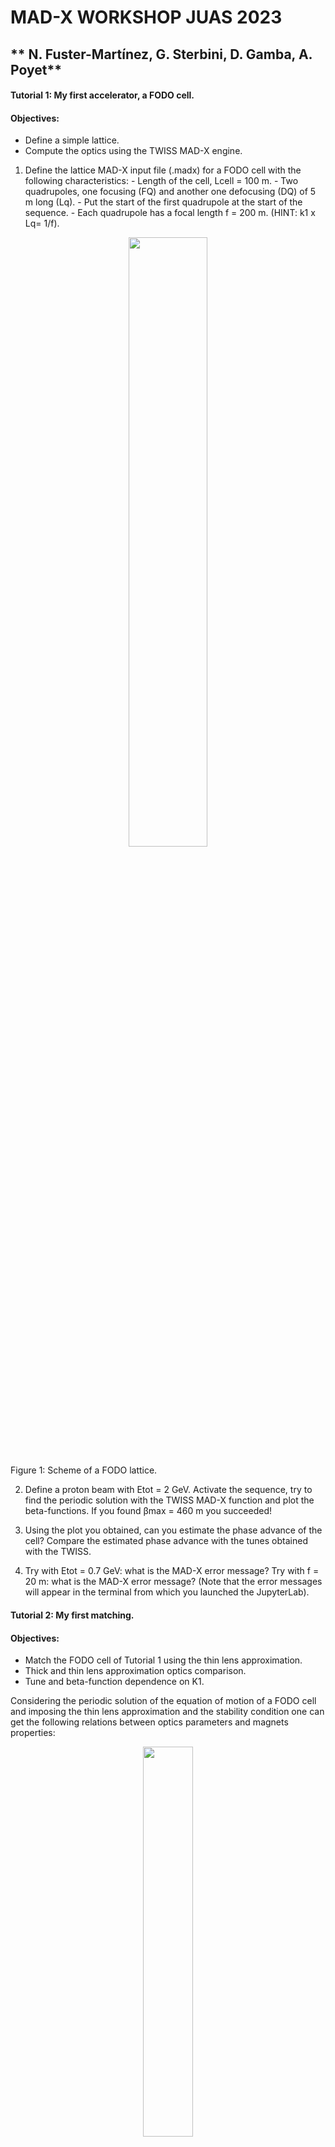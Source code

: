 # MAD-X WORKSHOP JUAS 2023
** N. Fuster-Martínez, G. Sterbini, D. Gamba, A. Poyet** 
---
#### Tutorial 1: My first accelerator, a FODO cell.

#### Objectives:
   - Define a simple lattice.
   - Compute the optics using the TWISS MAD-X engine.
    
1.    Define the lattice MAD-X input file (.madx) for a FODO cell with the following characteristics:
    -    Length of the cell, Lcell = 100 m.
    -    Two quadrupoles, one focusing (FQ) and another one defocusing (DQ) of 5 m long (Lq).
    -    Put the start of the first quadrupole at the start of the sequence.
    -    Each quadrupole has a focal length f = 200 m. (HINT: k1 x Lq= 1/f). 
    
<p align="center">
<img src="Figures/Tutorial1_FODO.png" width="50%"/></a>
</p>
Figure 1: Scheme of a FODO lattice.

2. Define a proton beam with Etot = 2 GeV. Activate the sequence, try to find the periodic solution with the TWISS MAD-X function and plot the beta-functions. If you found βmax = 460 m you succeeded!

3. Using the plot you obtained, can you estimate the phase advance of the cell? Compare the estimated phase advance with the tunes obtained with the TWISS.
    
4. Try with Etot = 0.7 GeV: what is the MAD-X error message? Try with f = 20 m: what is the MAD-X error message? (Note that the error messages will appear in the terminal from which you launched the JupyterLab).

#### Tutorial 2: My first matching.

#### Objectives:
   -  Match the FODO cell of Tutorial 1 using the thin lens approximation.
   -  Thick and thin lens approximation optics comparison.
   -  Tune and beta-function dependence on K1.

Considering the periodic solution of the equation of motion of a FODO cell and imposing the thin lens approximation and the stability condition one can get the following relations between optics parameters and magnets properties:

<p align="center">
<img src="Figures/Tutorial2_Figure1.png" width="40%"/></a>
</p>
Figure 2: FODO thin lens approximation phase advance as a function of quadrupole properties.

<p align="center">
<img src="Figures/Tutorial2_Figure2.png" width="40%"/></a>
</p>
Figure 3: FODO thin lens approximation beta-function as a function of quadrupole properties.


1. Try to TWISS the FODO cell defined in Tutorial 1 powering the quadrupoles to obtain a ∆μ ~ 90° in the cell using the thin lens approximation (Figure 1). 

2. What is the βmax compared to the thin lens approximation solution from Figure 2?

3. Halve the focusing strength of the quadrupole, what is the effect of it on the βmax, βmin and ∆μ? Compare with the thin lens approximation from Figure 1 and Figure 2.

4. Compute the maximum beam size σ assuming a normalized emittance of 3 mrad mm and Etot = 7 TeV.

#### Tutorial 3: Building a circular machine.

#### Objectives:
   - Build a circular machine by introducing dipoles into the FODO cell of Tutorial 1.
   - Use the MATCHING MAD-X engine to compute the strength of the magnets to get a desired tune.

1.    Consider now the FODO cell of Tutorial 2 and add 4 sector dipoles of 15 m long (assume 5 m of drift space between magnets). Consider a ring with 736 dipoles with equal bending angles.

<p align="center">
<img src="Figures/Ttorial3_FODO.png" width="40%"/></a>
</p>
Figure 4: Scheme of a FODO cell with dipoles.

2. Do the dipoles (weak focusing) affect the βmax and the dispersion? Compute the relative variation with and without dipoles on the βmax on the two planes.

3. From the phase advance of the FODO cell compute the horizontal and vertical tunes of the machine.

4. Suppose you want to set a tune (60.2,67.2), use the MAD-X matching engine on a single FODO to get it.

#### BONUS:

5.    Change the total beam energy to 7 TeV. What is the new tune of the machine? Why?

6.    What is the maximum tune that you can reach with such a lattice? (HINT: what is the maximum phase advance per FODO cell in the thin lens approximation?).


#### Tutorial 4: Natural chromaticity.

#### Objectives:
   - Quantify the natural chromaticity of a FODO cell (from Tutorial 3).
   - First tracking of particles using the tracking MAD-X engine to study the beam dynamics for different initial conditions.

<p align="center">
<img src="Figures/Tutorial4_chroma.jpg" width="50%"/></a>
</p>
Figure 5: Chromaticity effect illustration.

1. Using the lattice and the MAD-X input file from Tutorial 3 match the tunes of the FODO cell to 0.25, both horizontal and vertical.

2. Using the chromaticity obtained from the TWISS, compute the tunes for particles with ∆p/p= 10^(-3).

3. Track particles with initial coordinates x, y, px, py = (1, 1, 0, 0) mm in 100 turns. Plot the x-px phase space. How does the particle move in the phase space turn after turn?

     (HINT: To use the TRACK MAD-X module you need to convert your lattice into thin and for that you need to have your SEQUENCE referred to the center of the elements).

4. Track a particle now with x, y, px, py = (100, 100, 0, 0) mm in 100 turns. Plot x-px phase-space. Does something change with respect to the previous case? Why?

**BONUS:

5. Repeat the tracking adding DELTAP=10-2 to the TRACK command. How does the phase space look now? Is the tune still the same? It may help to look only at the first 4 turns to get a clear picture.

#### Tutorial 5: Chromaticity correction and non-linearities.

#### Objectives:
   - Introduce sextupoles in the FODO cell for chromaticity correction.
   - Non-linearities impact on the beam dynamics.


<p align="center">
<img src="Figures/Tutorial5_chroma_correction.jpg" width="50%"/></a>
</p>
Figure 6: Chromaticity correction scheme.

1. Add 0.5 m long sextupoles attached to the quadrupoles. With a matching block adjust the vertical and horizontal chromaticity of the cell (global parameters: DQ1 and DQ2) to zero, by powering the two sextupoles (K21 and K22). 

<p align="center">
<img src="Figures/Tutorial5_FODO.png" width="50%"/></a>
</p>
Figure 7: FODO cell with dipoles and sextupoles scheme.

2. Using the K21 and K22 obtained in point 1 and the β-functions and dispersion at the sextupole location, evaluate using the formula the sextupolar effect Q1 for a particle of  ∆p/p= 10^(-2). Compare the results obtained in the Tutorial 4.

3. Track a particle with initial conditions x, y, px, py = (1, 1, 0, 0) mm in 100 cells and ∆p/p= 10^(-2). Plot the x-px phase-space. Did you manage to recover the original tune for the off-momentum particle?

4. Track now a particle with initial coordinates x, y, px, py = (100, 100, 0, 0) mm in 100 cells. How does the particle move cell after cell? Do you see the tunes? What is going on?

**BONUS:

5. Move the tunes to (0.23, 0.23) and repeat the questions 3 and 4. Is the particle now stable?

#### Tutorial 6: Building a transfer line.

#### Objectives:
   - Build a transfer line and compute the optics for some initial conditions.
   - Matching a transfer line.

1.    Build a transfer line for a 2 GeV proton beam of 10 m length with 4 quadrupoles of 4 m long (centered at 2, 4, 6, and 8 m). With K1 values of 0.1, 0.1, 0.1, 0.1 m-2, respectively. Can you find a periodic solution?

<p align="center">
<img src="Figures/Tutorial6_TransferLine.png" width="50%"/></a>
</p>
Figure 6: Transfer line scheme.

2. Can you find an initial conditions (IC) solution starting from (β_x,α_x,β_y,α_y) = (1, 0, 2, 0) m? Compute the corresponding quadrupole gradients. What are the final optical conditions at the end (β_x^end,α_x^end,β_y^end,α_y^end)?

3. Starting from (β_x ,α_x,β_y,α_y) = (1, 0, 2, 0) m match the line to (β_x^end,α_x^end,β_y^end,α_y^end) = (2, 0, 1, 0) m at the end.

4. Starting from (β_x,α_x,β_y,α_y) = (1 , 0, 2, 0) m and the gradients obtained in the previous matching, match to the (β_x^end,α_x^end,β_y^end,α_y^end) found in the question number 2. Can you find back the K1 values of 0.1, 0.1, 0.1, 0.1 m-2, respectively. Compute the required gradients for this solution.

**BONUS:

5. Consider that the quadrupoles have an excitation current of a 100 A m2 and an excitation magnetic factor of 2 T/m/A and an aperture of 40 mm diameter. Compute the magnetic field at the poles of the four quadrupoles for the two matching solutions of the exercise. (HINT: assume a linear regime and use a dimensional approach).
